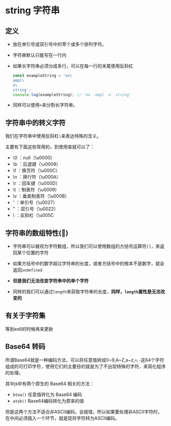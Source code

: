# string 字符串

## 定义

* 放在单引号或双引号中的零个或多个排列字符。
* 字符串默认只能写在一行内
* 如果长字符串必须分成多行，可以在每一行的末尾使用反斜杠

  ```js
  const exampleString = 'ex\
  ampl\
  e\
  string';
  console.log(exampleString); // 'ex  ampl  e  string'
  ```

* 同样可以使用`+`来分割长字符串。

## 字符串中的转义字符

我们在字符串中使用反斜杠`\`来表达特殊的含义。

主要有下面这些常用的，到使用查就可以了：

* \0 ：null（\u0000）
* \b ：后退键（\u0008）
* \f ：换页符（\u000C）
* \n ：换行符（\u000A）
* \r ：回车键（\u000D）
* \t ：制表符（\u0009）
* \v ：垂直制表符（\u000B）
* \' ：单引号（\u0027）
* \" ：双引号（\u0022）
* \\ ：反斜杠（\u005C

## 字符串的数组特性(🤔️)

* 字符串可以被视为字符数组，所以我们可以使用数组的方括号运算符`[]`，来返回某个位置的字符

* 如果方括号中的数字超过字符串的长度，或者方括号中的根本不是数字，就会返回`undefined`

* **但是我们无法改变字符串中的单个字符**

* 同样的我们可以通过`length`来获取字符串的长度，**同样，`length`属性是无法改变的**

## 有关于字符集

等到es6的时候再来更新

## Base64 转码

所谓Base64就是一种编码方法，可以将任意值转成0~9,A~Z,a~z,`+`,`-`这64个字符组成的可打印字符，使用它们的主要目的就是为了不出现特殊的字符，来简化程序的处理。

其中js中有两个原生的 Base64 相关的方法：

* `btoa()` 任意值转化为 Base64 编码
* `atob()` Base64编码转化为原来的值

但是这两个方法不适合非ASCII编码，会报错，所以如果要处理非ASCII字符时，在中间必须插入一个环节，就是现将字符转为ASCII编码。